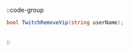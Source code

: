 ::code-group
  ```csharp [Method]
  bool TwitchRemoveVip(string userName);
  ```
  ```csharp [Example]

  ```
::